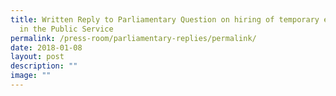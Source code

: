 ```yaml
---
title: Written Reply to Parliamentary Question on hiring of temporary employees
  in the Public Service
permalink: /press-room/parliamentary-replies/permalink/
date: 2018-01-08
layout: post
description: ""
image: ""
---
```

